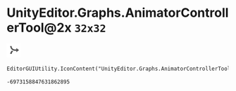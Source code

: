 # UnityEditor.Graphs.AnimatorControllerTool@2x `32x32`
<img src="/img/UnityEditor.Graphs.AnimatorControllerTool@2x.png" width=32 height=32>

``` CSharp
EditorGUIUtility.IconContent("UnityEditor.Graphs.AnimatorControllerTool@2x")
```
```
-6973158847631862895
```
